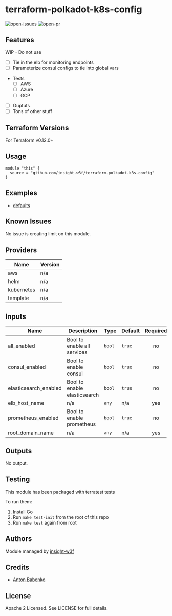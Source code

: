 # terraform-polkadot-k8s-config

[![open-issues](https://img.shields.io/github/issues-raw/insight-w3f/terraform-polkadot-k8s-config?style=for-the-badge)](https://github.com/insight-w3f/terraform-polkadot-k8s-config/issues)
[![open-pr](https://img.shields.io/github/issues-pr-raw/insight-w3f/terraform-polkadot-k8s-config?style=for-the-badge)](https://github.com/insight-w3f/terraform-polkadot-k8s-config/pulls)

## Features

WIP - Do not use 

- [ ] Tie in the elb for monitoring endpoints 
- [ ] Parameterize consul configs to tie into global vars 

- Tests 
    - [ ] AWS
    - [ ] Azure
    - [ ] GCP
         
- [ ] Ouptuts 
- [ ] Tons of other stuff

## Terraform Versions

For Terraform v0.12.0+

## Usage

```hcl-terraform
module "this" {
  source = "github.com/insight-w3f/terraform-polkadot-k8s-config"
}
```
## Examples

- [defaults](https://github.com/insight-w3f/terraform-polkadot-k8s-config/tree/master/examples/defaults)

## Known  Issues
No issue is creating limit on this module.

<!-- BEGINNING OF PRE-COMMIT-TERRAFORM DOCS HOOK -->
## Providers

| Name | Version |
|------|---------|
| aws | n/a |
| helm | n/a |
| kubernetes | n/a |
| template | n/a |

## Inputs

| Name | Description | Type | Default | Required |
|------|-------------|------|---------|:-----:|
| all\_enabled | Bool to enable all services | `bool` | `true` | no |
| consul\_enabled | Bool to enable consul | `bool` | `true` | no |
| elasticsearch\_enabled | Bool to enable elasticsearch | `bool` | `true` | no |
| elb\_host\_name | n/a | `any` | n/a | yes |
| prometheus\_enabled | Bool to enable prometheus | `bool` | `true` | no |
| root\_domain\_name | n/a | `any` | n/a | yes |

## Outputs

No output.

<!-- END OF PRE-COMMIT-TERRAFORM DOCS HOOK -->

## Testing
This module has been packaged with terratest tests

To run them:

1. Install Go
2. Run `make test-init` from the root of this repo
3. Run `make test` again from root

## Authors

Module managed by [insight-w3f](https://github.com/insight-w3f)

## Credits

- [Anton Babenko](https://github.com/antonbabenko)

## License

Apache 2 Licensed. See LICENSE for full details.